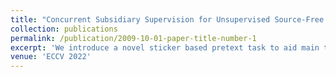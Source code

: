 ```yaml
---
title: "Concurrent Subsidiary Supervision for Unsupervised Source-Free Domain Adaptation"
collection: publications
permalink: /publication/2009-10-01-paper-title-number-1
excerpt: 'We introduce a novel sticker based pretext task to aid main task domain adaptation.'
venue: 'ECCV 2022'
---
```

